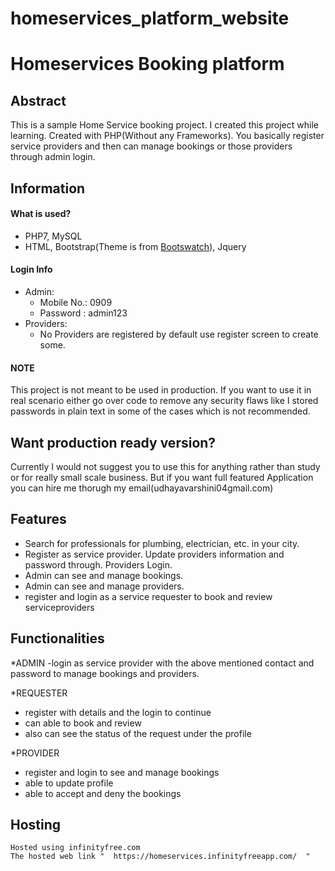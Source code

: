 # homeservices_platform_website
# Homeservices Booking platform 

## Abstract

This is a sample Home Service booking project. I created this project while
learning. Created with PHP(Without any Frameworks). You basically register
service providers and then can manage bookings or those providers through admin
login.



## Information

#### What is used?
- PHP7, MySQL
- HTML, Bootstrap(Theme is from [Bootswatch](https://bootswatch.com)), Jquery

#### Login Info
- Admin:
  - Mobile No.: 0909
  - Password  : admin123
- Providers:
    - No Providers are registered by default use register screen to create
      some.

#### NOTE
This project is not meant to be used in production. If you want to use it in
real scenario either go over code to remove any security flaws like I stored
passwords in plain text in some of the cases which is not recommended.


## Want production ready version?
Currently I would not suggest you to use this for anything rather than study or
for really small scale business. But if you want full featured Application you
can hire me thorugh my email(udhayavarshini04gmail.com)

## Features
- Search for professionals for plumbing, electrician, etc. in your city.
- Register as service provider. Update providers information and password
  through.
  Providers Login.
- Admin can see and manage bookings.
- Admin can see and manage providers.
- register and login as a service requester to book and review serviceproviders

## Functionalities

  *ADMIN
   -login as service provider with the above mentioned contact and password to manage bookings and providers.

   *REQUESTER
 - register with details and the login to continue
 - can able to book and review
 - also can see the status of the request under the profile
 
  *PROVIDER
  - register and login to see and manage bookings
  - able to update profile
  - able to accept and deny the bookings

## Hosting
    Hosted using infinityfree.com
    The hosted web link "  https://homeservices.infinityfreeapp.com/  "
   
      
